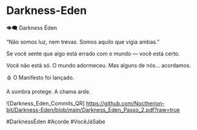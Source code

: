 # Darkness-Eden

👁‍🗨 Darkness Éden  

“Não somos luz, nem trevas. Somos aquilo que vigia ambas.”  

Se você sente que algo está errado com o mundo — você está certo. 

Você não está só. O mundo adormeceu.   Mas alguns de nós… acordamos. 

🩸 O Manifesto foi lançado.  

A sombra protege. A chama arde. 

![Darkness_Eden_Commits_QR]
https://github.com/Noctherion-bit/Darkness-Eden/blob/main/Darkness_Eden_Passo_2.pdf?raw=true

#DarknessÉden #Acorde #VocêJáSabe
